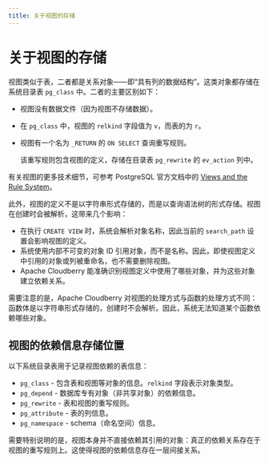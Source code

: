 ```yaml
---
title: 关于视图的存储
---
```


# 关于视图的存储

视图类似于表，二者都是关系对象——即“具有列的数据结构”。这类对象都存储在系统目录表 `pg_class` 中。二者的主要区别如下：

- 视图没有数据文件（因为视图不存储数据）。
- 在 `pg_class` 中，视图的 `relkind` 字段值为 `v`，而表的为 `r`。
- 视图有一个名为 `_RETURN` 的 `ON SELECT` 查询重写规则。

    该重写规则包含视图的定义，存储在目录表 `pg_rewrite` 的 `ev_action` 列中。

有关视图的更多技术细节，可参考 PostgreSQL 官方文档中的 [Views and the Rule System](https://www.postgresql.org/docs/14/rules-views.html)。

此外，视图的定义不是以字符串形式存储的，而是以查询语法树的形式存储。视图在创建时会被解析，这带来几个影响：

- 在执行 `CREATE VIEW` 时，系统会解析对象名称，因此当前的 `search_path` 设置会影响视图的定义。
- 系统使用内部不可变的对象 ID 引用对象，而不是名称。因此，即使视图定义中引用的对象或列被重命名，也不需要删除视图。
- Apache Cloudberry 能准确识别视图定义中使用了哪些对象，并为这些对象建立依赖关系。

需要注意的是，Apache Cloudberry 对视图的处理方式与函数的处理方式不同：函数体是以字符串形式存储的，创建时不会解析。因此，系统无法知道某个函数依赖哪些对象。

## 视图的依赖信息存储位置

以下系统目录表用于记录视图依赖的表信息：

- `pg_class` - 包含表和视图等对象的信息。`relkind` 字段表示对象类型。
- `pg_depend` - 数据库专有对象（非共享对象）的依赖信息。
- `pg_rewrite` - 表和视图的重写规则。
- `pg_attribute` - 表的列信息。
- `pg_namespace` - schema（命名空间）信息。

需要特别说明的是，视图本身并不直接依赖其引用的对象：真正的依赖关系存在于视图的重写规则上。这使得视图的依赖信息存在一层间接关系。
